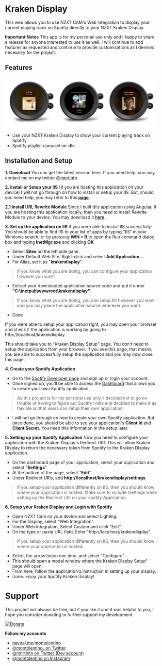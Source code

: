 
# Kraken Display
This web allows you to use NZXT CAM's Web Integration to display your current playing track on Spotify directly to your NZXT Kraken Display.

**Important Notes**
This app is for my personal use only and I happy to share a release for anyone interested to use it as well. I will continue to add features as requested and continue to provide customizations as I deemed necesarry for the project. 

## Features
![enter image description here](./public/public-features.jpg)

- Use your NZXT Kraken Display to show your current playing track on Spotify
- Spotify playlist carousel on idle

## Installation and Setup

**1. Download**
You can get the latest version here.
If you need help, you may contact me on my twitter [@mnrtlntn](https://twitter.com/mnrtlntn)

**2. Install or Setup your IIS** (If you are hosting this application on your device)
I will not go through on how to install or setup your IIS. But, should you need help, you may refer to this [**page**](https://www.howtogeek.com/112455/how-to-install-iis-8-on-windows-8/).

**2.1 Install URL Rewrite Module**
Since I built this application using Angular, if you are hosting this application locally, then you need to install Rewrite Module to your device. You may download it [**here**](https://www.iis.net/downloads/microsoft/url-rewrite).

**3. Set up the application on IIS**
If you were able to install IIS successfully. You should be able to find IIS to your list of apps by typing "IIS" in your Windows search, or by pressing **WIN + R** to open the Run command dialog box and typing **InetMgr.exe** and clicking **OK**

 - Select **Sites** on the left side pane.
 - Under Default Web Site, Right-click and select **Add Application...**
 - For Alias, set it as "**krakendisplay**".
 > If you know what you are doing, you can configure your application however you want.
 - Extract your downloaded application source code and put it under **"C:\inetpub\wwwroot\krakendisplay"**.
  >If you know what you are doing, you can setup IIS however you want and you may place the application source wherever you want.
 - Done

If you were able to setup your application right, you may open your browser and check if the application is working by going to http://localhost/krakendisplay.

This should take you to "Kraken Display Setup" page. You don't need to setup the application from your browser. If you see this page, that means, you are able to successfully setup the application and you may now close this page. 

**4. Create your Spotify Application**
 - Go to the [Spotify Developer page](https://developer.spotify.com/) and sign up or login your account.
 - Once signed up, you'll be able to access the [Dashboard](https://developer.spotify.com/dashboard) that allows you to create your own Spotify application.
 >As this project is for my personal use only, I decided not to go on trouble of having to figure out Spotify limits and decided to make it as flexible so that users can setup their own application
 - I will not go through on how to create your own Spotify application. But once done, you should be able to see your application's **Client Id** and **Client Secret**. You need this information in the setup later.

**5. Setting up your Spotify Application**
 Now you need to configure your application with the Kraken Display's Redirect URI. This will allow Kraken Display to return the necessary token from Spotify to the Kraken Display application.
 - On the dashboard page of your application, select your application and select "**Settings**".
 - At the bottom of the page, select "**Edit**".
 - Under Redirect URIs, add **http://localhost/krakendisplay/settings**.
 > If you setup your application differently on IIS, then you should know where your application is hosted. Make sure to include /settings when setting up the Redirect URI on your spotify Application.

**6. Setup your Kraken Display and Login with Spotify**

 - Open NZXT Cam on your device and select Lighting.
 - For the Display, select "Web Integration".
 - Under Web Integration, Select Custom and click "Edit".
 - On the type or paste URL field, Enter "http://localhost/krakendisplay".
 > If you setup your application differently on IIS, then you should know where your application is hosted.
 - Select the arrow buton one time, and select "Configure".
 - This should open a modal window where the Kraken Display Setup" page will open.
 - From here, follow the application's instruction in setting up your display.
 - Done. Enjoy your Spotify Kraken Display!

# Support
This project will always be free, but if you like it and it was helpful to you, I hope you consider donating to further support my development.

<a href="https://www.paypal.com/donate/?hosted_button_id=7S8CZPLAUDN2Q"  target="_blank">![Donate](https://www.paypalobjects.com/en_US/i/btn/btn_donateCC_LG.gif)</a>

**Follow my accounts**

 - [paypal.me/montolentino](https://paypal.me/montolentino)
 -  [@montolentino_ on Twitter](https://twitter.com/montolentino_)
 -  [@mnrtlntn on Twitter (Dev account)](https://twitter.com/mnrtlntn)
 -  [@montolentino on Instagram](https://instagram.com/montolentino)
